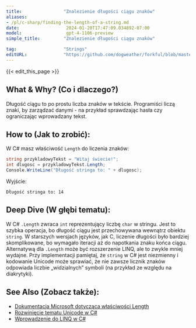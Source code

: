 ```yaml
---
title:                "Znalezienie długości ciągu znaków"
aliases:
- /pl/c-sharp/finding-the-length-of-a-string.md
date:                  2024-01-20T17:47:09.034892-07:00
model:                 gpt-4-1106-preview
simple_title:         "Znalezienie długości ciągu znaków"

tag:                  "Strings"
editURL:              "https://github.com/dogweather/forkful/blob/master/content/pl/c-sharp/finding-the-length-of-a-string.md"
---
```


{{< edit_this_page >}}

## What & Why? (Co i dlaczego?)
Długość ciągu to po prostu liczba znaków w tekście. Programiści liczą znaki, by zarządzać danymi - na przykład sprawdzając hasła czy ograniczając wprowadzany tekst.

## How to (Jak to zrobić):
W C# masz właściwość `Length` do liczenia znaków:

```C#
string przykladowyTekst = "Witaj świecie!";
int dlugosc = przykladowyTekst.Length;
Console.WriteLine("Długość stringa to: " + dlugosc);
```

Wyjście:

```
Długość stringa to: 14
```

## Deep Dive (W głębi tematu):
W C# `.Length` zwraca `int` reprezentujący liczbę `char` w stringu. Jest to szybka operacja, bo długość ciągu jest przechowywana wewnątrz obiektu `string`. W starszych wersjach języków, jak C, liczenie długości było bardziej skomplikowane, bo wymagało iteracji aż do napotkania znaku końca ciągu. Alternatywą dla `.Length` może być rozszerzenie LINQ, ale to zwykle mniej wydajne. Przy implementacji pamiętaj, że `string` w C# jest niezmienny i kodowanie Unicode może sprawiać, że nie zawsze licznik znaków odpowiada liczbie „widzialnych” symboli (na przykład ze względu na diakrytyki).

## See Also (Zobacz także):
- [Dokumentacja Microsoft dotycząca właściwości Length](https://docs.microsoft.com/en-us/dotnet/api/system.string.length)
- [Rozwinięcie tematu Unicode w C#](https://docs.microsoft.com/en-us/dotnet/standard/base-types/character-encoding)
- [Wprowadzenie do LINQ w C#](https://docs.microsoft.com/en-us/dotnet/csharp/programming-guide/concepts/linq/)
